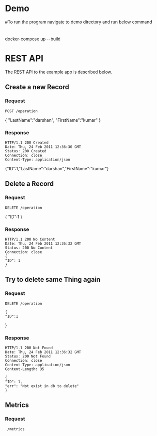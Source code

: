# Demo
#To run the program navigate to demo directory and run below command
# 
docker-compose up --build
# REST API

The REST API to the example app is described below.

## Create a new Record

### Request

`POST /operation`

   {
"LastName":"darshan",
"FirstName":"kumar"
}

### Response

    HTTP/1.1 200 Created
    Date: Thu, 24 Feb 2011 12:36:30 GMT
    Status: 200 Created
    Connection: close
    Content-Type: application/json
   {"ID":1,"LastName":"darshan","FirstName":"kumar"}

## Delete a Record

### Request

`DELETE /operation`

 {
"ID":1
}

### Response

    HTTP/1.1 200 No Content
    Date: Thu, 24 Feb 2011 12:36:32 GMT
    Status: 200 No Content
    Connection: close
    {
    "ID": 1
    }


## Try to delete same Thing again

### Request

`DELETE /operation`

    {
    "ID":1
   }

### Response

    HTTP/1.1 200 Not Found
    Date: Thu, 24 Feb 2011 12:36:32 GMT
    Status: 200 Not Found
    Connection: close
    Content-Type: application/json
    Content-Length: 35

    {
    "ID": 1,
    "err": "Not exist in db to delete"
    }
## Metrics 

### Request

` /metrics`

